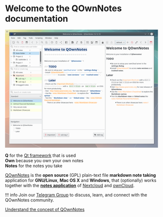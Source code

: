 
# Welcome to the QOwnNotes documentation

![Screenshot](assets/img/qownnotes.screenshot.png)

**Q** for the [Qt framework](https://www.qt.io/) that is used  
**Own** because you own your own notes  
**Notes** for the notes you take

[QOwnNotes](https://www.qownnotes.org/) is the **open source** (GPL) plain-text file
**markdown note taking** application for **GNU/Linux**, **Mac OS X** and **Windows**, that
(optionally) works together with the [**notes application**](https://github.com/nextcloud/notes)
of [Nextcloud](https://nextcloud.com/) and [ownCloud](https://owncloud.org/).

!!! info
    Join our [Telegram Group](https://t.me/QOwnNotes) to discuss, learn, and connect with the QOwnNotes community.

[Understand the concept of QOwnNotes](getting-started/concept)
